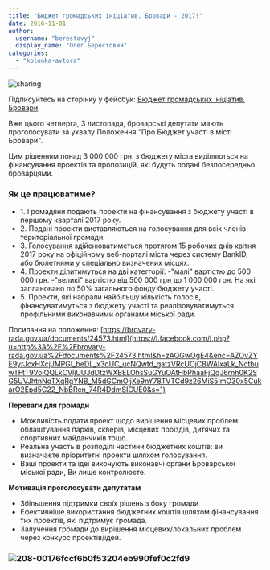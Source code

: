 ```yaml
---
title: "Бюджет громадських ініціатив. Бровари - 2017!"
date: 2016-11-01
author: 
  username: "berestovyj"
  display_name: "Олег Берестовий"
categories: 
  - "kolonka-avtora"
---
```


![sharing](https://mpz.brovary.org/wp-content/uploads/2016/11/sharing.png)

Підписуйтесь на сторінку у фейсбук: [Бюджет громадських ініціатив. Бровари](https://www.facebook.com/participationbrovary/)

Вже цього четверга, 3 листопада, броварські депутати мають проголосувати за ухвалу Положення "Про Бюджет участі в місті Бровари".

Цим рішенням понад 3 000 000 грн. з бюджету міста виділяються на фінансування проектів та пропозицій, які будуть подані безпосередньо броварцями.

### Як це працюватиме?

- 1\. Громадяни подають проекти на фінансування з бюджету участі в першому кварталі 2017 року.
- 2\. Подані проекти виставляються на голосування для всіх членів територіальної громади.
- 3\. Голосування здійснюватиметься протягом 15 робочих днів квітня 2017 року на офіційному веб-порталі міста через систему BankID, або бюлетнями у спеціально визначених місцях.
- 4\. Проекти ділитимуться на дві категгорії: -"малі" вартістю до 500 000 грн. -"великі" вартістю від 500 000 грн до 1 000 000 грн. На які заплановано по 50% загального фонду бюджету участі.
- 5\. Проекти, які набрали найбільшу кількість голосів, фінансуватимуться з бюджету участі та реалізовуватимуться профільними виконавчими органами міської ради.

Посилання на положення: [https://brovary-rada.gov.ua/documents/24573.html](https://l.facebook.com/l.php?u=http%3A%2F%2Fbrovary-rada.gov.ua%2Fdocuments%2F24573.html&h=zAQGwOgE4&enc=AZOvZYE9yrJcxHXcjJMPGI_beDL_x3oUC_ucNQwtd_gatzVRcUOjCBWAlxaLk_NctbuwTFtT9VoiQQLkCVljUUJdDtzWXBELOhsSuGYuOAtHbPhaaFjQqJ6rnh0K2SG5UVJhtnNqTXqRgYNB_M5dGCmOjjXe9nY78TVTCd9z26MiS5ImO30x5CukarO2Epd5C22_NbBRen_74R4DdmSICUE0&s=1)

**Переваги для громади**

- Можливість подати проект щодо вирішення місцевих проблем: облаштування парків, скверів, місцевих проїздів, дитячих та спортивних майданчиків тощо..
- Реальна участь в розподілі частини бюджетних коштів: ви визначаєте пріоритетні проекти шляхом голосування.
- Ваші проекти та ідеї виконують виконавчі органи Броварської міської ради, Ви лише контролюєте.

**Мотивація проголосувати депутатам**

- Збільшення підтримки своїх рішень з боку громади
- Ефективніше використання бюджетних коштів шляхом фінансування тих проектів, які підтримує громада.
- Залучення громади до вирішення місцевих/локальних проблем через конкурс проектів/ідей.

### ![208-00176fccf6b0f53204eb990fef0c2fd9](https://mpz.brovary.org/wp-content/uploads/2016/11/208-00176fccf6b0f53204eb990fef0c2fd9.jpg)
